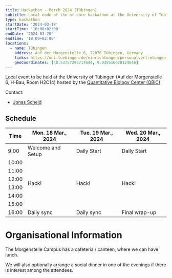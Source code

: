 ```yaml
---
title: Hackathon - March 2024 (Tübingen)
subtitle: Local node of the nf-core hackathon at the University of Tübingen.
type: hackathon
startDate: '2024-03-18'
startTime: '10:00+02:00'
endDate: '2024-03-20'
endTime: '18:00+02:00'
locations:
  - name: Tübingen
    address: Auf der Morgenstelle 6, 72076 Tübingen, Germany
    links: https://uni-tuebingen.de/einrichtungen/personalvertretungen-beratung-beauftragte/lageplaene/karte-a-morgenstelle/auf-der-morgenstelle-6
    geoCoordinates: [48.53757295717644, 9.035516078124646]
---
```


Local event to be held at the University of Tübingen (Auf der Morgenstelle 6, H-Bau, Room H2C14) hosted by the [Quantitative Biology Center (QBiC)](https://portal.qbic.uni-tuebingen.de/portal/)

Contact:

- [<i class="fab fa-slack"></i> Jonas Scheid](https://nfcore.slack.com/team/U03DN4C1JQ5)

## Schedule

<div class="table-responsive">
    <table class="table table-hover table-sm table-bordered">
        <thead>
            <tr>
                <th>Time</th>
                <th>Mon. 18 Mar., 2024</th>
                <th>Tue. 19 Mar., 2024</th>
                <th>Wed. 20 Mar., 2024</th>
            </tr>
            </thead>
            <tbody>
            <tr>
                <td>9:00</td>
                <td background-color:navy; rowspan="1">Welcome and Setup</td>
                <td background-color:navy; rowspan="1">Daily Start</td>
                <td background-color:navy; rowspan="1">Daily Start</td>
            </tr>
                <td>10:00</td>
                <td rowspan="6">Hack!</td>
                <td rowspan="6">Hack!</td>
                <td rowspan="6">Hack!</td>
            </tr>
            <tr>
                <td>11:00</td>
            </tr>
            <tr>
                <td>12:00</td>
            </tr>
            <tr>
                <td>13:00</td>
            </tr>
            <tr>
                <td>14:00</td>
            </tr>
            <tr>
                <td>15:00</td>
            </tr>
            <tr>
                <td>16:00</td>
                <td background-color:navy; rowspan="1">Daily sync</td>
                <td background-color:navy; rowspan="1">Daily sync</td>
                <td background-color:navy; rowspan="1">Final wrap-up</td>
            </tr>
        </tbody>
    </table>
</div>

# Organisational Information

The Morgenstelle Campus has a cafeteria / canteen, where we can have lunch.

We will also optionally arrange a social dinner in one of the evenings if there is interest among the attendees.
